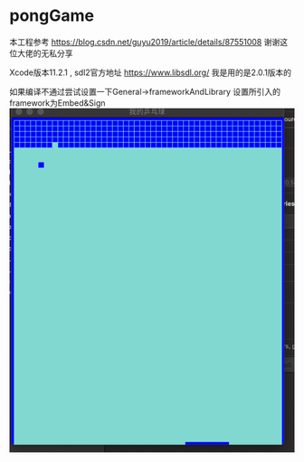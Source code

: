 # pongGame

本工程参考 https://blog.csdn.net/guyu2019/article/details/87551008 谢谢这位大佬的无私分享

Xcode版本11.2.1 , sdl2官方地址 https://www.libsdl.org/  我是用的是2.0.1版本的

如果编译不通过尝试设置一下General->frameworkAndLibrary 设置所引入的framework为Embed&Sign
![image](https://github.com/Costword/PangGame/blob/master/pong.png)
